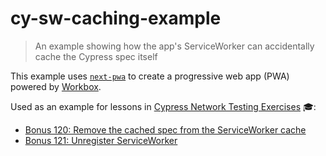 # cy-sw-caching-example

> An example showing how the app's ServiceWorker can accidentally cache the Cypress spec itself

This example uses [`next-pwa`](https://github.com/shadowwalker/next-pwa) to create a progressive web app (PWA) powered by [Workbox](https://developers.google.com/web/tools/workbox/).

Used as an example for lessons in [Cypress Network Testing Exercises](https://cypress.tips/courses/network-testing) 🎓:

- [Bonus 120: Remove the cached spec from the ServiceWorker cache](https://cypress.tips/courses/network-testing/lessons/bonus120)
- [Bonus 121: Unregister ServiceWorker](https://cypress.tips/courses/network-testing/lessons/bonus121)
